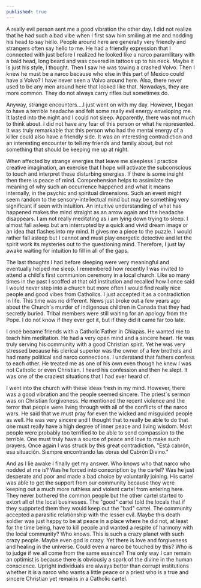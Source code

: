 ```yaml
---
published: true
---
```

A really evil person sent me a good vibration the other day.  I did not realize that he had such a bad vibe when I first saw him smiling at me and nodding his head to say hello.  People around here are generally very friendly and strangers often say hello to me.  He had a friendly expression that I connected with just before  I realized he looked like a narco paramilitary with a bald head, long beard and was covered in tattoos up to his neck.  Maybe it is just his style, I thought.  Then I saw he was towing a crashed Volvo.  Then I knew he must be a narco because who else in this part of Mexico could have a Volvo?  I have never seen a Volvo around here.  Also, there never used to be any men around here that looked like that.  Nowadays, they are more common.  They do not always carry rifles but sometimes do.  

Anyway, strange encounters....I just went on with my day.  However,  I began to have a terrible headache and felt some really evil energy enveloping me.  It lasted into the night and I could not sleep. Apparently, there was not much to think about.  I did not have any fear of this person or what he represented.  It was truly remarkable that this person who had the mental energy of a killer could also have a friendly side.  It was an interesting contradiction and an interesting encounter to tell my friends and family about, but not something that should be keeping me up at night.

When affected by strange energies that leave me sleepless I practice creative imagination, an exercise that I hope will activate the subconscious to touch and interpret these disturbing energies.  If there is some insight then there is peace of mind.  Comprehension helps to assimilate the meaning of why such an occurrence happened and what it means internally, in the psychic and spiritual dimensions.  Such an event might seem random to the sensory-intellectual mind but may be something very significant if seen with intuition.   An intuitive understanding of what has happened makes the mind straight as an arrow again and the headache disappears.  I am not really meditating as i am lying down trying to sleep.  I almost fall asleep but am interrupted by a quick and vivid dream image or an idea that flashes into my mind.  It gives me a piece to the puzzle.  I would rather fall asleep but I cannot and must play energetic detective and let the spirit work its mysteries out to the questioning mind.  Therefore, I just lay awake waiting for intuition to fill in all of the gaps.

The last thoughts I had before sleeping were very meaningful and eventually helped me sleep.  I remembered how recently I was invited to attend a child´s first communion ceremony in a local church.  Like so many times in the past I scoffed at that old institution and recalled how I once said I would never step into a church but more often I would find really nice people and good vibes from Catholics.  I just accepted it as a contradiction in life.  This time was no different.  News just broke out a few years ago about the Church´s murder of indigenous children in Canada that they had secretly buried.  Tribal members were still waiting for an apology from the Pope.  I do not know if they ever got it, but if they did it came far too late.  


I once became friends with a Catholic Father in Chiapas.  He wanted me to teach him meditation.  He had a very open mind and a sincere heart.  He was truly serving his community with a good Christian spirit.  Yet he was very stressed because his clerical superior was the owner of a few brothels and had many political and narco connections.  I understand that fathers confess to each other.  He treated me as one of his own even though he knew I was not Catholic or even Christian.    I heard his confession and then he slept.  It was one of the craziest situations that I had ever heard of.

I went into the church with these ideas fresh in my mind.  However, there was a good vibration and the people seemed sincere.  The priest´s sermon was on Christian forgiveness.  He mentioned the recent violence and the terror that people were living through with all of the conflicts of the narco wars.  He said that we must pray for even the wicked and misguided people as well.  He was very sincere and I thought that to really be able to do that one must really have a high degree of inner peace and living wisdom.  Most people were probably too terrified to be able to send compassion to the terrible.  One must truly have a source of peace and love to make such prayers.  Once again I was struck by this great contradiction.   "Está cabrón, esa situación.  Siempre encontrando las obras del Cabrón Divino."  

And as I lie awake I finally get my answer.  Who knows who that narco who nodded at me is?  Was he forced into conscription by the cartel?  Was he just desperate and poor and made a bad choice by voluntarily joining.  His cartel was able to get the support from our community because they were keeping out a much more ruthless and violent cartel from entering here.  They never bothered the common people but the other cartel started to extort all of the local businesses.  The "good" cartel told the locals that if they supported them they would keep out the "bad" cartel.  The community accepted a parasitic relationship with the lesser evil.  Maybe this death soldier was just happy to be at peace in a place where he did not, at least for the time being, have to kill people and wanted a respite of harmony with the local community?  Who knows.  This is such a crazy planet with such crazy people.  Maybe even god is crazy.  Yet there is love and forgiveness and healing in the universe.  Could even a narco be touched by this?  Who is to judge if we all come from the same essence?  The only way I can remain an optimist is because there is obviously a spark of the divine in the human conscience.  Upright individuals are always better than corrupt institutions whether it is a narco who wants a little peace or a priest who is a true and sincere Christian yet remains in a Catholic cartel.

